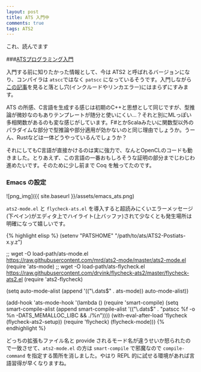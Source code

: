 ```yaml
---
layout: post
title: ATS 入門中
comments: true
tags: ATS2
---
```


これ、読んでます

###[ATSプログラミング入門](http://jats-ug.metasepi.org/doc/ATS2/INT2PROGINATS/book1.html)

入門する前に知りたかった情報として、今は ATS2 と呼ばれるバージョンになり、コンパイラは `atscc`ではなく `patscc` になっているそうです。入門しながら[この記事](http://d.hatena.ne.jp/osiire/comment/20140106)を見ると落とし穴(インクルードやリンカエラー)にはまらずにすみます。

ATS の所感、C言語を生成する感じは初期のC++と思想として同じですが、型推論が微妙なのもありテンプレートが随分と使いにくい...？それと別にMLっぽい多相関数があるのも変な感じがしています。F#とかScalaみたいに関数型以外のパラダイムな部分で型推論や部分適用が効かないのと同じ理由でしょうか。うーん、Rustなどは一体どうやっているんでしょうか？

それにしてもC言語が直接かけるのは実に強力で、なんとOpenCLのコードも動きました。とりあえず、この言語の一番おもしろそうな証明の部分までじわじわ進めたいです。そのために少し前まで Coq を触ってたのです。


### Emacs の設定

![png_img]({{ site.baseurl }}/assets/emacs_ats.png)

`ats2-mode.el` と `flycheck-ats.el` を導入すると超読みにくいエラーメッセージ(下ペイン)がエディタ上でハイライト(上バッファ)されて少なくとも発生場所は明確になって嬉しいです。


{% highlight elisp %}
(setenv "PATSHOME" "/path/to/ats/ATS2-Postiats-x.y.z")

;; wget -O load-path/ats-mode.el https://raw.githubusercontent.com/mrd/ats2-mode/master/ats2-mode.el
(require 'ats-mode)
;; wget -O load-path/ats-flycheck.el https://raw.githubusercontent.com/drvink/flycheck-ats2/master/flycheck-ats2.el
(require 'ats2-flycheck)


(setq auto-mode-alist
      (append '(("\\.dats$" . ats-mode))
              auto-mode-alist))

(add-hook 'ats-mode-hook
          '(lambda ()
             (require 'smart-compile)
             (setq smart-compile-alist
                   (append smart-compile-alist
                           '(("\\.dats$" .
                              "patscc %f -o %n -DATS_MEMALLOC_LIBC && ./%n"))))
             (with-eval-after-load 'flycheck
               (flycheck-ats2-setup))
             (require 'flycheck)
             (flycheck-mode)))
{% endhighlight %}

どっちの拡張もファイル名と provide されるモード名が違うせいか怒られたので一致させて、`ats2-mode.el` の方は `smart-compile` で邪魔なので `compile-command` を指定する箇所を消しました。やはり REPL 的に試せる環境があれば言語習得が早くなりますね。
